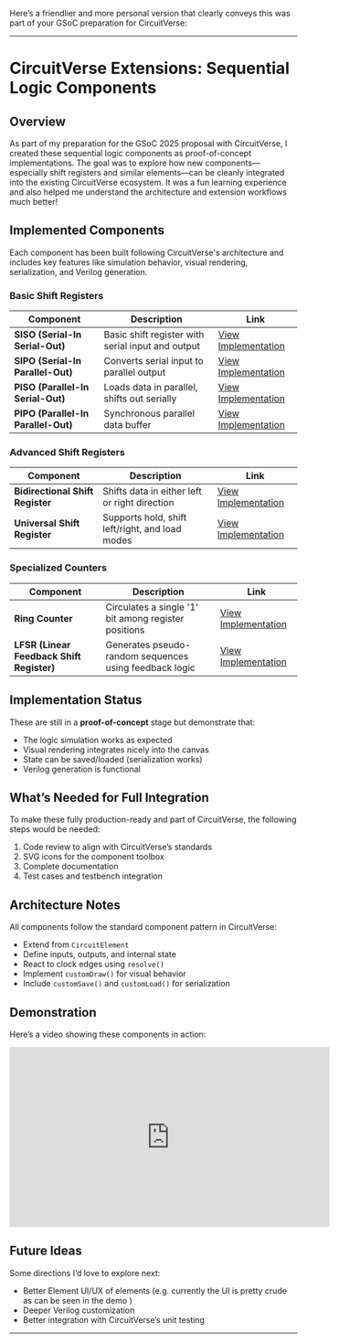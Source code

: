 Here’s a friendlier and more personal version that clearly conveys this was part of your GSoC preparation for CircuitVerse:

---

# CircuitVerse Extensions: Sequential Logic Components

## Overview

As part of my preparation for the GSoC 2025 proposal with CircuitVerse, I created these sequential logic components as proof-of-concept implementations. The goal was to explore how new components—especially shift registers and similar elements—can be cleanly integrated into the existing CircuitVerse ecosystem. It was a fun learning experience and also helped me understand the architecture and extension workflows much better!

## Implemented Components

Each component has been built following CircuitVerse's architecture and includes key features like simulation behavior, visual rendering, serialization, and Verilog generation.

### Basic Shift Registers

| Component                           | Description                                       | Link                             |
| ----------------------------------- | ------------------------------------------------- | -------------------------------- |
| **SISO (Serial-In Serial-Out)**     | Basic shift register with serial input and output | [View Implementation](./SISO.md) |
| **SIPO (Serial-In Parallel-Out)**   | Converts serial input to parallel output          | [View Implementation](./SIPO.md) |
| **PISO (Parallel-In Serial-Out)**   | Loads data in parallel, shifts out serially       | [View Implementation](./PISO.md) |
| **PIPO (Parallel-In Parallel-Out)** | Synchronous parallel data buffer                  | [View Implementation](./PIPO.md) |

### Advanced Shift Registers

| Component                        | Description                                     | Link                                                   |
| -------------------------------- | ----------------------------------------------- | ------------------------------------------------------ |
| **Bidirectional Shift Register** | Shifts data in either left or right direction   | [View Implementation](./BidirectionalShiftRegister.md) |
| **Universal Shift Register**     | Supports hold, shift left/right, and load modes | [View Implementation](./UniversalShiftRegister.md)     |

### Specialized Counters

| Component                                 | Description                                            | Link                                    |
| ----------------------------------------- | ------------------------------------------------------ | --------------------------------------- |
| **Ring Counter**                          | Circulates a single '1' bit among register positions   | [View Implementation](./RingCounter.md) |
| **LFSR (Linear Feedback Shift Register)** | Generates pseudo-random sequences using feedback logic | [View Implementation](./LFSR.md)        |

## Implementation Status

These are still in a **proof-of-concept** stage but demonstrate that:

- The logic simulation works as expected
- Visual rendering integrates nicely into the canvas
- State can be saved/loaded (serialization works)
- Verilog generation is functional

## What’s Needed for Full Integration

To make these fully production-ready and part of CircuitVerse, the following steps would be needed:

1. Code review to align with CircuitVerse’s standards
2. SVG icons for the component toolbox
3. Complete documentation
4. Test cases and testbench integration

## Architecture Notes

All components follow the standard component pattern in CircuitVerse:

- Extend from `CircuitElement`
- Define inputs, outputs, and internal state
- React to clock edges using `resolve()`
- Implement `customDraw()` for visual behavior
- Include `customSave()` and `customLoad()` for serialization

## Demonstration

Here’s a video showing these components in action:

<iframe width="560" height="315" src="https://www.youtube.com/embed/Yu_OU_7A4Z8" frameborder="0" allowfullscreen></iframe>

## Future Ideas

Some directions I’d love to explore next:

- Better Element UI/UX of elements (e.g. currently the UI is pretty crude as can be seen in the demo )
- Deeper Verilog customization
- Better integration with CircuitVerse’s unit testing

---
